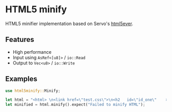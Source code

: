 # HTML5 minify

HTML5 minifier implementation based on Servo's [html5ever](https://github.com/servo/html5ever).

## Features

- High performance
- Input using `AsRef<[u8]>` / `io::Read`
- Output to `Vec<u8>` / `io::Write`

## Examples

```rust
use html5minify::Minify;

let html = "<html> \n<link href=\"test.css\">\n<h2   id=\"id_one\"    >Hello\n</h2>    \n<p>\nWorld</p>";
let minified = html.minify().expect("Failed to minify HTML");
```